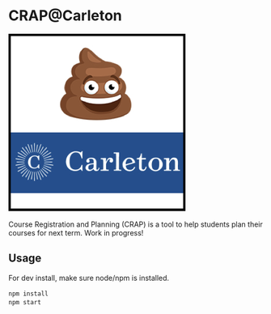 # CRAP@Carleton

![logo](logo.png)

Course Registration and Planning (CRAP) is a tool to help students plan their courses for next term. Work in progress!

## Usage

For dev install, make sure node/npm is installed.

```bash
npm install
npm start
```